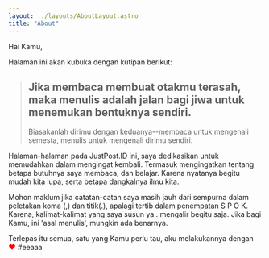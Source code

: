 ```yaml
---
layout: ../layouts/AboutLayout.astro
title: "About"
---
```


Hai Kamu,

Halaman ini akan kubuka dengan kutipan berikut:
>## Jika membaca membuat otakmu terasah, maka menulis adalah jalan bagi jiwa untuk menemukan bentuknya sendiri.
>
>Biasakanlah dirimu dengan keduanya--membaca untuk mengenali semesta, menulis untuk mengenali dirimu sendiri.

Halaman-halaman pada JustPost.ID ini, saya dedikasikan untuk memudahkan dalam mengingat kembali. Termasuk mengingatkan tentang betapa butuhnya saya membaca, dan belajar. Karena nyatanya begitu mudah kita lupa, serta betapa dangkalnya ilmu kita.

Mohon maklum jika catatan-catan saya masih jauh dari sempurna dalam peletakan koma (,) dan titik(.), apalagi tertib dalam penempatan S P O K. Karena, kalimat-kalimat yang saya susun ya.. mengalir begitu saja. Jika bagi Kamu, ini 'asal menulis', mungkin ada benarnya.

Terlepas itu semua, satu yang Kamu perlu tau, aku melakukannya dengan <span style="color: red;">❤</span> #eeaaa